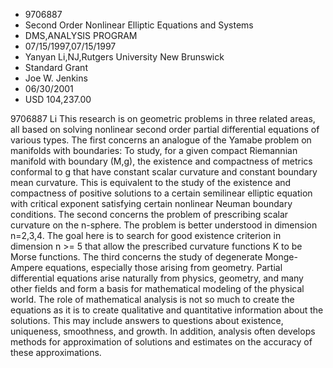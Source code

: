 
* 9706887
* Second Order Nonlinear Elliptic Equations and Systems
* DMS,ANALYSIS PROGRAM
* 07/15/1997,07/15/1997
* Yanyan Li,NJ,Rutgers University New Brunswick
* Standard Grant
* Joe W. Jenkins
* 06/30/2001
* USD 104,237.00

9706887 Li This research is on geometric problems in three related areas, all
based on solving nonlinear second order partial differential equations of
various types. The first concerns an analogue of the Yamabe problem on manifolds
with boundaries: To study, for a given compact Riemannian manifold with boundary
(M,g), the existence and compactness of metrics conformal to g that have
constant scalar curvature and constant boundary mean curvature. This is
equivalent to the study of the existence and compactness of positive solutions
to a certain semilinear elliptic equation with critical exponent satisfying
certain nonlinear Neuman boundary conditions. The second concerns the problem of
prescribing scalar curvature on the n-sphere. The problem is better understood
in dimension n=2,3,4. The goal here is to search for good existence criterion in
dimension n >= 5 that allow the prescribed curvature functions K to be Morse
functions. The third concerns the study of degenerate Monge-Ampere equations,
especially those arising from geometry. Partial differential equations arise
naturally from physics, geometry, and many other fields and form a basis for
mathematical modeling of the physical world. The role of mathematical analysis
is not so much to create the equations as it is to create qualitative and
quantitative information about the solutions. This may include answers to
questions about existence, uniqueness, smoothness, and growth. In addition,
analysis often develops methods for approximation of solutions and estimates on
the accuracy of these approximations.
